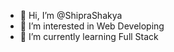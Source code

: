- 👋 Hi, I’m @ShipraShakya
- 👀 I’m interested in Web Developing
- 🌱 I’m currently learning Full Stack

<!---
ShipraShakya/ShipraShakya is a ✨ special ✨ repository because its `README.md` (this file) appears on your GitHub profile.
You can click the Preview link to take a look at your changes.
--->
